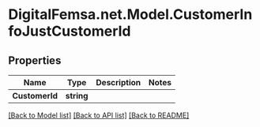 # DigitalFemsa.net.Model.CustomerInfoJustCustomerId

## Properties

Name | Type | Description | Notes
------------ | ------------- | ------------- | -------------
**CustomerId** | **string** |  | 

[[Back to Model list]](../README.md#documentation-for-models) [[Back to API list]](../README.md#documentation-for-api-endpoints) [[Back to README]](../README.md)

